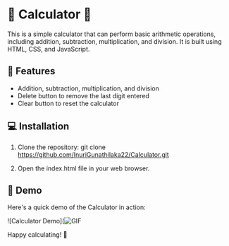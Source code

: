 # 🧮 Calculator 🧮

This is a simple calculator that can perform basic arithmetic operations, including addition, subtraction, multiplication, and division. It is built using HTML, CSS, and JavaScript.

## 🚀 Features

- Addition, subtraction, multiplication, and division
- Delete button to remove the last digit entered
- Clear button to reset the calculator

## 💻 Installation

1. Clone the repository: git clone https://github.com/InuriGunathilaka22/Calculator.git

2. Open the index.html file in your web browser.

## 🎥 Demo

Here's a quick demo of the Calculator in action:

![Calculator Demo](![GIF](https://user-images.githubusercontent.com/87197299/230676287-f802a406-2b53-4250-ad75-dd66f5b3854f.gif)


Happy calculating! 🚀


